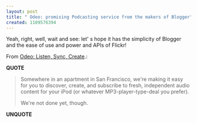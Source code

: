 ```yaml
---
layout: post
title: " Odeo: promising Podcasting service from the makers of Blogger"
created: 1109576394
---
```

<p>Yeah, right, well, wait and see: let' s hope it has the simplicity of Blogger and the ease of use and power and APIs of Flickr!</p> <p>From <a href="http://odeo.com/">Odeo: Listen, Sync, Create</a>.:</p>
<p><b>QUOTE</b></p><blockquote><p>Somewhere in an apartment in San Francisco, we're making it easy for you to discover, create, and subscribe to fresh, independent audio content for your iPod (or whatever MP3-player-type-deal you prefer).
</p>
<p>We're not done yet, though.
</p>
</blockquote><p><b>UNQUOTE</b></p>



